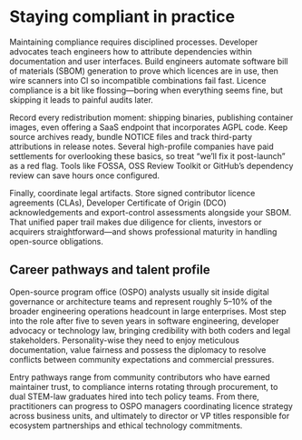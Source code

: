 # Staying compliant in practice

Maintaining compliance requires disciplined processes. Developer advocates teach engineers how to attribute dependencies within documentation and user interfaces. Build engineers automate software bill of materials (SBOM) generation to prove which licences are in use, then wire scanners into CI so incompatible combinations fail fast. Licence compliance is a bit like flossing—boring when everything seems fine, but skipping it leads to painful audits later.

Record every redistribution moment: shipping binaries, publishing container images, even offering a SaaS endpoint that incorporates AGPL code. Keep source archives ready, bundle NOTICE files and track third-party attributions in release notes. Several high-profile companies have paid settlements for overlooking these basics, so treat “we’ll fix it post-launch” as a red flag. Tools like FOSSA, OSS Review Toolkit or GitHub’s dependency review can save hours once configured.

Finally, coordinate legal artifacts. Store signed contributor licence agreements (CLAs), Developer Certificate of Origin (DCO) acknowledgements and export-control assessments alongside your SBOM. That unified paper trail makes due diligence for clients, investors or acquirers straightforward—and shows professional maturity in handling open-source obligations.

## Career pathways and talent profile

Open-source program office (OSPO) analysts usually sit inside digital governance or architecture teams and represent roughly 5–10% of the broader engineering operations headcount in large enterprises. Most step into the role after five to seven years in software engineering, developer advocacy or technology law, bringing credibility with both coders and legal stakeholders. Personality-wise they need to enjoy meticulous documentation, value fairness and possess the diplomacy to resolve conflicts between community expectations and commercial pressures.

Entry pathways range from community contributors who have earned maintainer trust, to compliance interns rotating through procurement, to dual STEM-law graduates hired into tech policy teams. From there, practitioners can progress to OSPO managers coordinating licence strategy across business units, and ultimately to director or VP titles responsible for ecosystem partnerships and ethical technology commitments.
